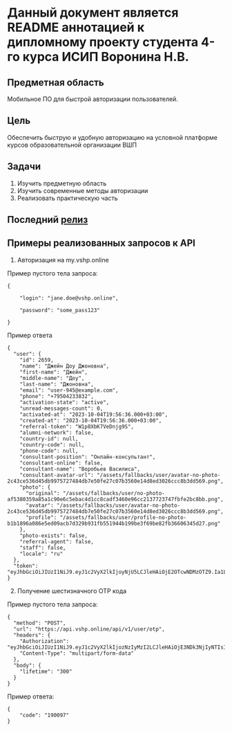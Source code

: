 # Данный документ является README аннотацией к дипломному проекту студента 4-го курса ИСИП Воронина Н.В.

## Предметная область

Мобильное ПО для быстрой авторизации пользователей.

## Цель

Обеспечить быструю и удобную авторизацию на условной платформе курсов образовательной организации ВШП

## Задачи

1. Изучить предметную область 
2. Изучить современные методы авторизации
3. Реализовать практическую часть

## Последний [релиз](https://github.com/skeletus-design/AuthApp/releases/tag/now3)

## Примеры реализованных запросов к API

1. Авторизация на my.vshp.online

Пример пустого тела запроса:
```
{

    "login": "jane.doe@vshp.online",

    "password": "some_pass123"

}
```

Пример ответа
```
{
  "user": {
    "id": 2659,
    "name": "Джейн Доу Джоновна",
    "first-name": "Джейн",
    "middle-name": "Доу",
    "last-name": "Джоновна",
    "email": "user-945@example.com",
    "phone": "+79504233832",
    "activation-state": "active",
    "unread-messages-count": 0,
    "activated-at": "2023-10-04T19:56:36.000+03:00",
    "created-at": "2023-10-04T19:56:36.000+03:00",
    "referral-token": "W1p8XbK7VeDnjg9S",
    "alumni-network": false,
    "country-id": null,
    "country-code": null,
    "phone-code": null,
    "consultant-position": "Онлайн-консультант",
    "consultant-online": false,
    "consultant-name": "Воробьев Василиса",
    "consultant-avatar-url": "/assets/fallbacks/user/avatar-no-photo-2c43ce536d45db9975727484db7e50fe27c07b3560e14d8ed3026ccc8b3dd569.png",
    "photo": {
      "original": "/assets/fallbacks/user/no-photo-af5380359a85a1c90e6c5ebac4d1cc8cadf3460e96cc2137723747fbfe2bc8bb.png",
      "avatar": "/assets/fallbacks/user/avatar-no-photo-2c43ce536d45db9975727484db7e50fe27c07b3560e14d8ed3026ccc8b3dd569.png",
      "profile": "/assets/fallbacks/user/profile-no-photo-b1b1896a086e5ed09acb7d329b931fb551944b199be3f69be82fb36606345d27.png"
    },
    "photo-exists": false,
    "referral-agent": false,
    "staff": false,
    "locale": "ru"
  },
  "token": "eyJhbGciOiJIUzI1NiJ9.eyJ1c2VyX2lkIjoyNjU5LCJleHAiOjE2OTcwNDMzOTZ9.Ia1LDa3EnWN2qRQAB_3V8_gjTSHc553A45cbJbPVeW8"
}
```

2. Получение шестизначного OTP кода

Пример пустого тела запроса:
```
{
  "method": "POST",
  "url": "https://api.vshp.online/api/v1/user/otp",
  "headers": {
    "Authorization": "eyJhbGciOiJIUzI1NiJ9.eyJ1c2VyX2lkIjozNzIyMzI2LCJleHAiOjE3NDk3NjIyNTIsImlhdCI6MTc0OTE1NzQ1Mn0.3Qf7lLyUHlGjsydpsU16udjjH_d8CkBnKJjFMUkRypA",
    "Content-Type": "multipart/form-data"
  },
  "body": {
    "lifetime": "300"
  }
}
```

Пример ответа:
```
{
    "code": "190097"
}
```
